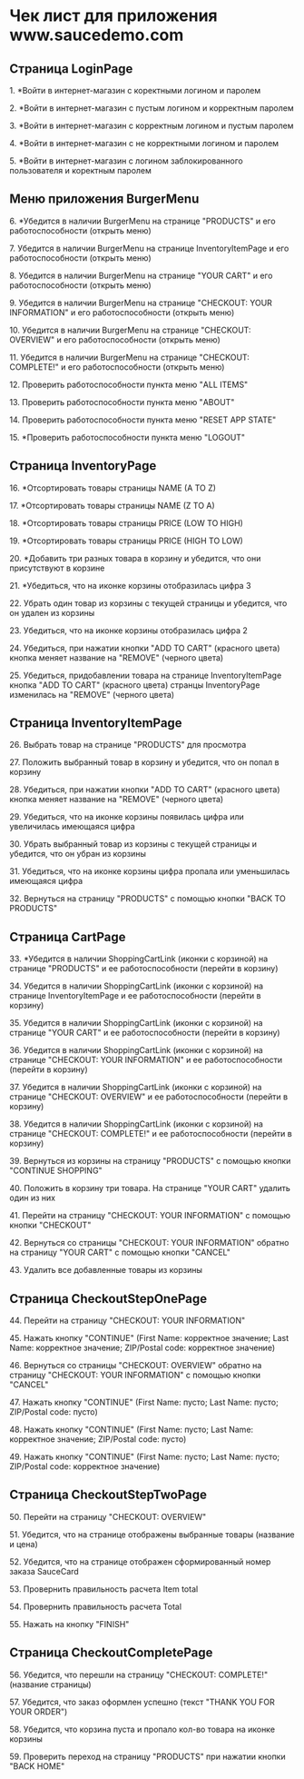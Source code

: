 <html>
  <body>
    <h1>Чек лист для приложения www.saucedemo.com</h1>  
      <h2>Страница LoginPage</h2>
        <p>1. *Войти в интернет-магазин с коректными логином и паролем</p>
        <p>2. *Войти в интернет-магазин с пустым логином и корректным паролем</p>
        <p>3. *Войти в интернет-магазин с корректным логином и пустым паролем</p>
        <p>4. *Войти в интернет-магазин с не корректными логином и паролем</p>
        <p>5. *Войти в интернет-магазин с логином заблокированного пользователя и коректным паролем</p>
      <h2>Меню приложения BurgerMenu</h2>
        <p>6. *Убедится в наличии BurgerMenu на странице "PRODUCTS" и его работоспособности (открыть меню)</p>
        <p>7. Убедится в наличии BurgerMenu на странице InventoryItemPage и его работоспособности (открыть меню)</p>
        <p>8. Убедится в наличии BurgerMenu на странице "YOUR CART" и его работоспособности (открыть меню)</p>
        <p>9. Убедится в наличии BurgerMenu на странице "CHECKOUT: YOUR INFORMATION" и его работоспособности (открыть меню)</p>
        <p>10. Убедится в наличии BurgerMenu на странице "CHECKOUT: OVERVIEW" и его работоспособности (открыть меню)</p>
        <p>11. Убедится в наличии BurgerMenu на странице "CHECKOUT: COMPLETE!" и его работоспособности (открыть меню)</p>
        <p>12. Проверить работоспособности пункта меню "ALL ITEMS"</p>
        <p>13. Проверить работоспособности пункта меню "ABOUT"</p>
        <p>14. Проверить работоспособности пункта меню "RESET APP STATE"</p>
        <p>15. *Проверить работоспособности пункта меню "LOGOUT"</p>
      <h2>Страница InventoryPage</h2>
        <p>16. *Отсортировать товары страницы NAME (A TO Z)</p>
        <p>17. *Отсортировать товары страницы NAME (Z TO A)</p>
        <p>18. *Отсортировать товары страницы PRICE (LOW TO HIGH)</p>
        <p>19. *Отсортировать товары страницы PRICE (HIGH TO LOW)</p>
        <p>20. *Добавить три разных товара в корзину и убедится, что они присутствуют в корзине </p>
        <p>21. *Убедиться, что на иконке корзины отобразилась цифра 3 </p>
        <p>22. Убрать один товар из корзины с текущей страницы и убедится, что он удален из корзины </p>
        <p>23. Убедиться, что на иконке корзины отобразилась цифра 2 </p>
        <p>24. Убедиться, при нажатии кнопки "ADD TO CART" (красного цвета) кнопка меняет название на "REMOVE" (черного цвета)</p>
        <p>25. Убедиться, придобавлении товара на странице InventoryItemPage кнопка "ADD TO CART" (красного цвета) странцы InventoryPage изменилась на "REMOVE" (черного цвета)</p>
      <h2>Страница InventoryItemPage</h2>
        <p>26. Выбрать товар на странице "PRODUCTS" для просмотра</p>
        <p>27. Положить выбранный товар в корзину и убедится, что он попал в корзину</p>
        <p>28. Убедиться, при нажатии кнопки "ADD TO CART" (красного цвета) кнопка меняет название на "REMOVE" (черного цвета)</p>
        <p>29. Убедиться, что на иконке корзины появилась цифра или увеличилась имеющаяся цифра</p>
        <p>30. Убрать выбранный товар из корзины с текущей страницы и убедится, что он убран из корзины</p>
        <p>31. Убедиться, что на иконке корзины цифра пропала или уменьшилась имеющаяся цифра</p>
        <p>32. Вернуться на страницу "PRODUCTS" с помощью кнопки "BACK TO PRODUCTS"</p>    
      <h2>Страница CartPage</h2>
        <p>33. *Убедится в наличии ShoppingCartLink (иконки с корзиной) на странице "PRODUCTS" и ее работоспособности (перейти в корзину)</p>
        <p>34. Убедится в наличии ShoppingCartLink (иконки с корзиной) на странице InventoryItemPage и ее работоспособности (перейти в корзину)</p>
        <p>35. Убедится в наличии ShoppingCartLink (иконки с корзиной) на странице "YOUR CART" и ее работоспособности (перейти в корзину)</p>
        <p>36. Убедится в наличии ShoppingCartLink (иконки с корзиной) на странице "CHECKOUT: YOUR INFORMATION" и ее работоспособности (перейти в корзину)</p>
        <p>37. Убедится в наличии ShoppingCartLink (иконки с корзиной) на странице "CHECKOUT: OVERVIEW" и ее работоспособности (перейти в корзину)</p>
        <p>38. Убедится в наличии ShoppingCartLink (иконки с корзиной) на странице "CHECKOUT: COMPLETE!" и ее работоспособности (перейти в корзину)</p>
        <p>39. Вернуться из корзины на страницу "PRODUCTS" с помощью кнопки "CONTINUE SHOPPING"</p>
        <p>40. Положить в корзину три товара. На странице "YOUR CART" удалить один из них</p>        
        <p>41. Перейти на страницу "CHECKOUT: YOUR INFORMATION" с помощью кнопки "CHECKOUT"</p>
        <p>42. Вернуться со страницы "CHECKOUT: YOUR INFORMATION" обратно на страницу "YOUR CART" с помощью кнопки "CANCEL"</p>
        <p>43. Удалить все добавленные товары из корзины</p>
      <h2>Страница CheckoutStepOnePage</h2>
        <p>44. Перейти на страницу "CHECKOUT: YOUR INFORMATION"</p>
        <p>45. Нажать кнопку "CONTINUE" (First Name: корректное значение; Last Name: корректное значение; ZIP/Postal code: корректное значение)</p>
        <p>46. Вернуться со страницы "CHECKOUT: OVERVIEW" обратно на страницу "CHECKOUT: YOUR INFORMATION" с помощью кнопки "CANCEL"</p>
        <p>47. Нажать кнопку "CONTINUE" (First Name: пусто; Last Name: пусто; ZIP/Postal code: пусто)</p>
        <p>48. Нажать кнопку "CONTINUE" (First Name: пусто; Last Name: корректное значение; ZIP/Postal code: пусто)</p>
        <p>49. Нажать кнопку "CONTINUE" (First Name: пусто; Last Name: пусто; ZIP/Postal code: корректное значение)</p>
      <h2>Страница CheckoutStepTwoPage</h2>
        <p>50. Перейти на страницу "CHECKOUT: OVERVIEW"</p>
        <p>51. Убедится, что на странице отображены выбранные товары (название и цена)</p>
        <p>52. Убедится, что на странице отображен сформированный номер заказа SauceCard</p>
        <p>53. Провернить правильность расчета Item total</p>
        <p>54. Провернить правильность расчета Total</p>
        <p>55. Нажать на кнопку "FINISH"</p>
      <h2>Страница CheckoutCompletePage</h2>
        <p>56. Убедится, что перешли на страницу "CHECKOUT: COMPLETE!" (название страницы)</p>
        <p>57. Убедится, что заказ оформлен успешно (текст "THANK YOU FOR YOUR ORDER")</p>
        <p>58. Убедится, что корзина пуста и пропало кол-во товара на иконке корзины</p>
        <p>59. Проверить переход на страницу "PRODUCTS" при нажатии кнопки "BACK HOME"</p>        
  </body>
</html> 
 
 












